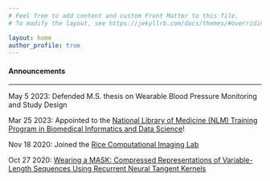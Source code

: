 ```yaml
---
# Feel free to add content and custom Front Matter to this file.
# To modify the layout, see https://jekyllrb.com/docs/themes/#overriding-theme-defaults

layout: home
author_profile: true
---
```


<html>
  <head>
    <meta name="google-site-verification" content="ymJmG_J8zZOxI0rAZI361thPVXK4AqcdPoFBJFBd_1Y" />
  </head>
</html>

<h4>Announcements </h4>

----

May 5 2023: Defended M.S. thesis on Wearable Blood Pressure Monitoring and Study Design

Mar 25 2023: Appointed to the [National Library of Medicine (NLM) Training Program in Biomedical Informatics and Data Science](https://www.gulfcoastconsortia.org/home/training/bmi-nlm/#1556808353573-bb3f1459-2252)!

Nov 18 2020: Joined the [Rice Computational Imaging Lab](https://computationalimaging.rice.edu/)

Oct 27 2020: [Wearing a MASK: Compressed Representations of Variable-Length Sequences Using Recurrent Neural Tangent Kernels](https://arxiv.org/pdf/2010.13975.pdf)
